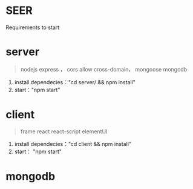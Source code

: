 # SEER

Requirements to start

# server
> nodejs  express ，
cors allow cross-domain，
mongoose mongodb 

1. install dependecies："cd server/ && npm install"
2. start："npm start"

# client
> frame react react-script
elementUI
1. install dependecies："cd client && npm install"
2. start： "npm start"

# mongodb

